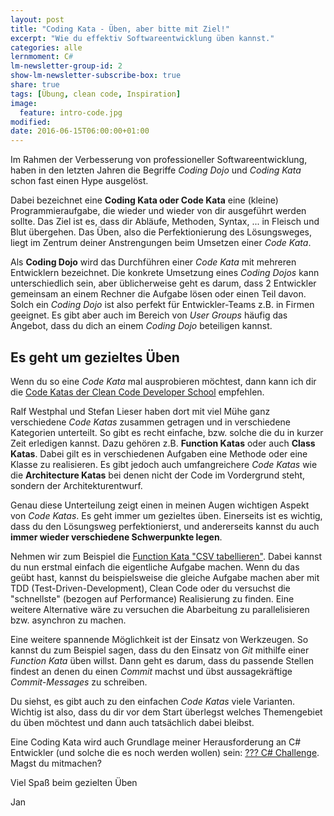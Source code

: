 ```yaml
---
layout: post
title: "Coding Kata - Üben, aber bitte mit Ziel!"
excerpt: "Wie du effektiv Softwareentwicklung üben kannst."
categories: alle
lernmoment: C#
lm-newsletter-group-id: 2
show-lm-newsletter-subscribe-box: true
share: true
tags: [Übung, clean code, Inspiration]
image:
  feature: intro-code.jpg
modified:
date: 2016-06-15T06:00:00+01:00
---
```


Im Rahmen der Verbesserung von professioneller Softwareentwicklung, haben in den letzten Jahren die Begriffe *Coding Dojo* und *Coding Kata* schon fast einen Hype ausgelöst. 

Dabei bezeichnet eine **Coding Kata oder Code Kata** eine (kleine) Programmieraufgabe, die wieder und wieder von dir ausgeführt werden sollte. Das Ziel ist es, dass dir Abläufe, Methoden, Syntax, ... in Fleisch und Blut übergehen. Das Üben, also die Perfektionierung des Lösungsweges, liegt im Zentrum deiner Anstrengungen beim Umsetzen einer *Code Kata*.

Als **Coding Dojo** wird das Durchführen einer *Code Kata* mit mehreren Entwicklern bezeichnet. Die konkrete Umsetzung eines *Coding Dojos* kann unterschiedlich sein, aber üblicherweise geht es darum, dass 2 Entwickler gemeinsam an einem Rechner die Aufgabe lösen oder einen Teil davon. Solch ein *Coding Dojo* ist also perfekt für Entwickler-Teams z.B. in Firmen geeignet. Es gibt aber auch im Bereich von *User Groups* häufig das Angebot, dass du dich an einem *Coding Dojo* beteiligen kannst.

## Es geht um gezieltes Üben

Wenn du so eine *Code Kata* mal ausprobieren möchtest, dann kann ich dir die [Code Katas der Clean Code Developer School](http://ccd-school.de/coding-dojo/) empfehlen.

Ralf Westphal und Stefan Lieser haben dort mit viel Mühe ganz verschiedene *Code Katas* zusammen getragen und in verschiedene Kategorien unterteilt. So gibt es recht einfache, bzw. solche die du in kurzer Zeit erledigen kannst. Dazu gehören z.B. **Function Katas** oder auch **Class Katas**. Dabei gilt es in verschiedenen Aufgaben eine Methode oder eine Klasse zu realisieren. Es gibt jedoch auch umfangreichere *Code Katas* wie die **Architecture Katas** bei denen nicht der Code im Vordergrund steht, sondern der Architekturentwurf.

Genau diese Unterteilung zeigt einen in meinen Augen wichtigen Aspekt von *Code Katas*. Es geht immer um gezieltes üben. Einerseits ist es wichtig, dass du den Lösungsweg perfektionierst, und andererseits kannst du auch **immer wieder verschiedene Schwerpunkte legen**.

Nehmen wir zum Beispiel die [Function Kata "CSV tabellieren"](http://ccd-school.de/coding-dojo/function-katas/csv-tabellieren/). Dabei kannst du nun erstmal einfach die eigentliche Aufgabe machen. Wenn du das geübt hast, kannst du beispielsweise die gleiche Aufgabe machen aber mit TDD (Test-Driven-Development), Clean Code oder du versuchst die "schnellste" (bezogen auf Performance) Realisierung zu finden. Eine weitere Alternative wäre zu versuchen die Abarbeitung zu parallelisieren bzw. asynchron zu machen.

Eine weitere spannende Möglichkeit ist der Einsatz von Werkzeugen. So kannst du zum Beispiel sagen, dass du den Einsatz von *Git* mithilfe einer *Function Kata* üben willst. Dann geht es darum, dass du passende Stellen findest an denen du einen *Commit* machst und übst aussagekräftige *Commit-Messages* zu schreiben.

Du siehst, es gibt auch zu den einfachen *Code Katas* viele Varianten. Wichtig ist also, dass du dir vor dem Start überlegst welches Themengebiet du üben möchtest und dann auch tatsächlich dabei bleibst.

Eine Coding Kata wird auch Grundlage meiner Herausforderung an C# Entwickler (und solche die es noch werden wollen) sein: [??? C# Challenge](/csharp-challenge/). Magst du mitmachen?


Viel Spaß beim gezielten Üben

Jan
